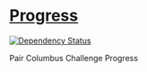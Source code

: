 # [Progress](http://challengeprogress.herokuapp.com/)
[![Dependency Status](https://gemnasium.com/paircolumbus/progress.svg)](https://gemnasium.com/paircolumbus/progress)

Pair Columbus Challenge Progress
